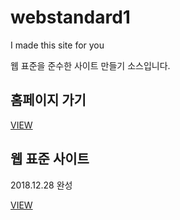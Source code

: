 # webstandard1
I made this site for you


웹 표준을 준수한 사이트 만들기 소스입니다.

<h2>홈페이지 가기</h2>
<a href="http://leehye1204.dothome.co.kr">VIEW</a>

<h2>웹 표준 사이트</h2>
<p>2018.12.28 완성</p>
<a href="">VIEW</a>
